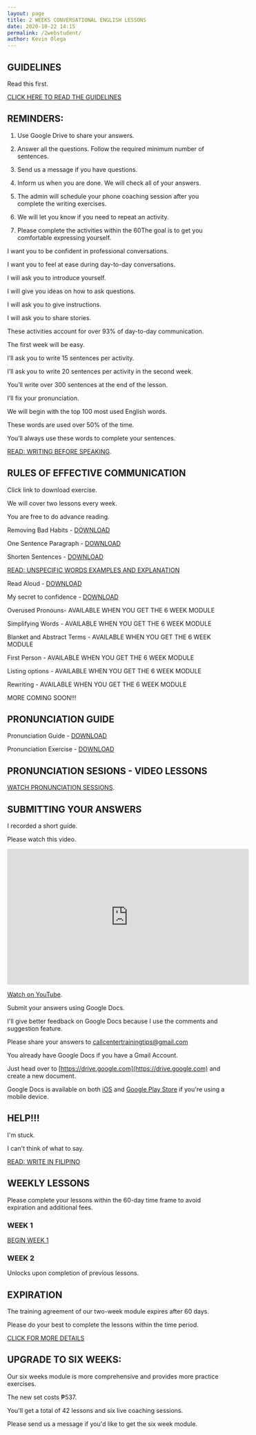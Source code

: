 ```yaml
--- 
layout: page
title: 2 WEEKS CONVERSATIONAL ENGLISH LESSONS
date: 2020-10-22 14:15
permalink: /2webstudent/ 
author: Kevin Olega 
--- 
```

## GUIDELINES

Read this first.

[CLICK HERE TO READ THE GUIDELINES](https://callcentertrainingtips.com/2webguide)

## REMINDERS:

1. Use Google Drive to share your answers.

2. Answer all the questions. Follow the required minimum number of sentences.

3. Send us a message if you have questions.

4. Inform us when you are done. We will check all of your answers.

5. The admin will schedule your phone coaching session after you complete the writing exercises.

6. We will let you know if you need to repeat an activity.

7. Please complete the activities within the 60The goal is to get you comfortable expressing yourself.

I want you to be confident in professional conversations.

I want you to feel at ease during day-to-day conversations.

I will ask you to introduce yourself.

I will give you ideas on how to ask questions.

I will ask you to give instructions.

I will ask you to share stories.

These activities account for over 93% of day-to-day communication.

The first week will be easy.

I’ll ask you to write 15 sentences per activity.

I’ll ask you to write 20 sentences per activity in the second week.

You’ll write over 300 sentences at the end of the lesson.

I’ll fix your pronunciation.

We will begin with the top 100 most used English words.

These words are used over 50% of the time.

You’ll always use these words to complete your sentences.

[READ: WRITING BEFORE SPEAKING](https://drive.google.com/file/d/1pOn2YAtoBk5xtdly-KDHGnzBrx2f_ZAr/view?usp=sharing).

## RULES OF EFFECTIVE COMMUNICATION

Click link to download exercise.

We will cover two lessons every week.

You are free to do advance reading.

Removing Bad Habits - [DOWNLOAD](https://drive.google.com/file/d/1EolrQN644nNWg49d5ifHa4E1LG_EYTzm/view?usp=sharing)

One Sentence Paragraph - [DOWNLOAD](https://drive.google.com/file/d/1dfNBxg9T17yKpS8CO4RB_4A9LlISxIuZ/view?usp=sharing)

Shorten Sentences - [DOWNLOAD](https://drive.google.com/file/d/1ACz08BLtYML_BSQ6tiNP0ECr8Gm38820/view?usp=sharing)

[READ: UNSPECIFIC WORDS EXAMPLES AND EXPLANATION](https://callcentertrainingtips.com/specific-samples/)

Read Aloud - [DOWNLOAD](https://drive.google.com/file/d/19Qv1J5KBjcX1X2TxeQaBkcsM7KcEtBTU/view?usp=sharing)

My secret to confidence - [DOWNLOAD](https://callcentertrainingtips.com/confident/)

Overused Pronouns- AVAILABLE WHEN YOU GET THE 6 WEEK MODULE

Simplifying Words - AVAILABLE WHEN YOU GET THE 6 WEEK MODULE

Blanket and Abstract Terms - AVAILABLE WHEN YOU GET THE 6 WEEK MODULE

First Person - AVAILABLE WHEN YOU GET THE 6 WEEK MODULE

Listing options - AVAILABLE WHEN YOU GET THE 6 WEEK MODULE

Rewriting - AVAILABLE WHEN YOU GET THE 6 WEEK MODULE

MORE COMING SOON!!!

## PRONUNCIATION GUIDE

Pronunciation Guide - [DOWNLOAD](https://drive.google.com/file/d/150XzfiT9zqdtOFrOs3LibsOZYoOas-4d/view?usp=sharing)

Pronunciation Exercise - [DOWNLOAD](https://drive.google.com/file/d/1AsquodvWoo3UGMuKA1jUiRbHGrYCgQWV/view?usp=sharing)

## PRONUNCIATION SESIONS - VIDEO LESSONS

[WATCH PRONUNCIATION SESSIONS](https://callcentertrainingtips.com/pronunciation).

## SUBMITTING YOUR ANSWERS

I recorded a short guide.

Please watch this video.

<iframe width="560" height="315" src="https://www.youtube.com/embed/1OSLCxKX11U" frameborder="0" allow="accelerometer; autoplay; clipboard-write; encrypted-media; gyroscope; picture-in-picture" allowfullscreen></iframe>

[Watch on YouTube](https://youtu.be/1OSLCxKX11U).

Submit your answers using Google Docs.

I'll give better feedback on Google Docs because I use the comments and suggestion feature.

Please share your answers to callcentertrainingtips@gmail.com

You already have Google Docs if you have a Gmail Account.

Just head over to [https://drive.google.com](https://drive.google.com) and create a new document.

Google Docs is available on both [iOS](https://apps.apple.com/us/app/google-docs-sync-edit-share/id842842640) and [Google Play Store](https://play.google.com/store/apps/details?id=com.google.android.apps.docs.editors.docs&hl=en&gl=US) if you're using a mobile device.

## HELP!!!

I'm stuck. 

I can't think of what to say.

[READ: WRITE IN FILIPINO](https://drive.google.com/file/d/117PCpIl0PBJVGHSkKuraTfDrV9vwFQSS/view?usp=sharing)


## WEEKLY LESSONS

Please complete your lessons within the 60-day time frame to avoid expiration and additional fees.

### WEEK 1

<a href="https://callcentertrainingtips.com/2webw1-bar/" class="button focus">BEGIN WEEK 1</a>

### WEEK 2

Unlocks upon completion of previous lessons.


## EXPIRATION

The training agreement of our two-week module expires after 60 days.

Please do your best to complete the lessons within the time period.

[CLICK FOR MORE DETAILS](https://callcentertrainingtips.com/expired)


## UPGRADE TO SIX WEEKS:

Our six weeks module is more comprehensive and provides more practice exercises.

The new set costs ₱537.

You'll get a total of 42 lessons and six live coaching sessions.

Please send us a message if you'd like to get the six week module.
